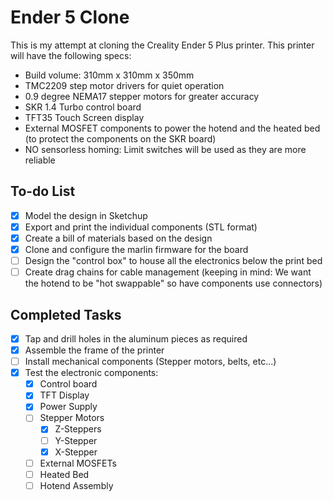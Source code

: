 # Ender 5 Clone
This is my attempt at cloning the Creality Ender 5 Plus printer. This printer will have the following specs:
- Build volume: 310mm x 310mm x 350mm
- TMC2209 step motor drivers for quiet operation
- 0.9 degree NEMA17 stepper motors for greater accuracy
- SKR 1.4 Turbo control board
- TFT35 Touch Screen display
- External MOSFET components to power the hotend and the heated bed (to protect the components on the SKR board)
- NO sensorless homing: Limit switches will be used as they are more reliable

## To-do List
- [X] Model the design in Sketchup
- [X] Export and print the individual components (STL format)
- [X] Create a bill of materials based on the design
- [X] Clone and configure the marlin firmware for the board
- [ ] Design the "control box" to house all the electronics below the print bed
- [ ] Create drag chains for cable management (keeping in mind: We want the hotend to be "hot swappable" so have components use connectors)

## Completed Tasks
- [X] Tap and drill holes in the aluminum pieces as required
- [X] Assemble the frame of the printer
- [ ] Install mechanical components (Stepper motors, belts, etc...)
- [X] Test the electronic components:
  - [X] Control board 
  - [X] TFT Display
  - [X] Power Supply
  - [ ] Stepper Motors
    - [X] Z-Steppers
    - [ ] Y-Stepper
    - [X] X-Stepper
  - [ ] External MOSFETs
  - [ ] Heated Bed
  - [ ] Hotend Assembly
